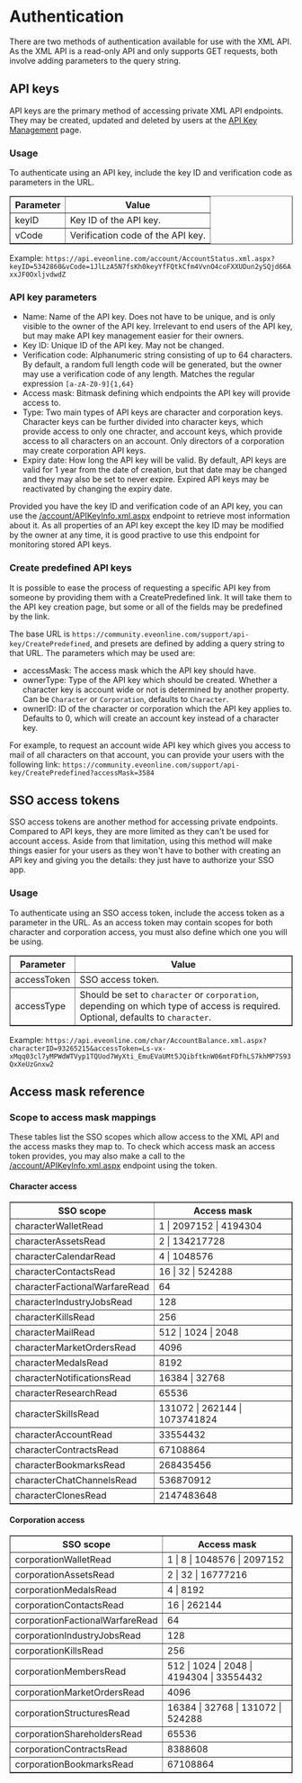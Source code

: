 # Authentication
There are two methods of authentication available for use with the XML API. As the XML API is a read-only API and only supports GET requests, both involve adding parameters to the query string.

## API keys
API keys are the primary method of accessing private XML API endpoints. They may be created, updated and deleted by users at the [API Key Management](https://community.eveonline.com/support/api-key/) page.

### Usage
To authenticate using an API key, include the key ID and verification code as parameters in the URL.

<table border="1">
  <tbody>
    <tr>
      <th>Parameter</th>
      <th>Value</th>
    </tr>
    <tr>
      <td>keyID</td>
      <td>Key ID of the API key.</td>
    </tr>
    <tr>
      <td>vCode</td>
      <td>Verification code of the API key.</td>
    </tr>
  </tbody>
</table>

Example: `https://api.eveonline.com/account/AccountStatus.xml.aspx?keyID=5342860&vCode=1JlLzA5N7fsKh0keyYfFQtkCfm4VvnO4coFXXUDun2ySQjd66AxxJF0OxljvdwdZ`

### API key parameters
- Name: Name of the API key. Does not have to be unique, and is only visible to the owner of the API key. Irrelevant to end users of the API key, but may make API key management easier for their owners.
- Key ID: Unique ID of the API key. May not be changed.
- Verification code: Alphanumeric string consisting of up to 64 characters. By default, a random full length code will be generated, but the owner may use a verification code of any length. Matches the regular expression `[a-zA-Z0-9]{1,64}`
- Access mask: Bitmask defining which endpoints the API key will provide access to.
- Type: Two main types of API keys are character and corporation keys. Character keys can be further divided into character keys, which provide access to only one chracter, and account keys, which provide access to all characters on an account. Only directors of a corporation may create corporation API keys.
- Expiry date: How long the API key will be valid. By default, API keys are valid for 1 year from the date of creation, but that date may be changed and they may also be set to never expire. Expired API keys may be reactivated by changing the expiry date.

Provided you have the key ID and verification code of an API key, you can use the [/account/APIKeyInfo.xml.aspx](account/account_apikeyinfo.md) endpoint to retrieve most information about it. As all properties of an API key except the key ID may be modified by the owner at any time, it is good practive to use this endpoint for monitoring stored API keys.

### Create predefined API keys
It is possible to ease the process of requesting a specific API key from someone by providing them with a CreatePredefined link. It will take them to the API key creation page, but some or all of the fields may be predefined by the link.

The base URL is `https://community.eveonline.com/support/api-key/CreatePredefined`, and presets are defined by adding a query string to that URL. The parameters which may be used are:

- accessMask: The access mask which the API key should have.
- ownerType: Type of the API key which should be created. Whether a character key is account wide or not is determined by another property. Can be `Character` or `Corporation`, defaults to `Character`.
- ownerID: ID of the character or corporation which the API key applies to. Defaults to 0, which will create an account key instead of a character key.

For example, to request an account wide API key which gives you access to mail of all characters on that account, you can provide your users with the following link: `https://community.eveonline.com/support/api-key/CreatePredefined?accessMask=3584`

## SSO access tokens
SSO access tokens are another method for accessing private endpoints. Compared to API keys, they are more limited as they can't be used for account access. Aside from that limitation, using this method will make things easier for your users as they won't have to bother with creating an API key and giving you the details: they just have to authorize your SSO app.

### Usage
To authenticate using an SSO access token, include the access token as a parameter in the URL. As an access token may contain scopes for both character and corporation access, you must also define which one you will be using.

<table border="1">
  <tbody>
    <tr>
      <th>Parameter</th>
      <th>Value</th>
    </tr>
    <tr>
      <td>accessToken</td>
      <td>SSO access token.</td>
    </tr>
    <tr>
      <td>accessType</td>
      <td>Should be set to <code>character</code> or <code>corporation</code>, depending on which type of access is required. Optional, defaults to <code>character</code>.</td>
    </tr>
  </tbody>
</table>

Example: `https://api.eveonline.com/char/AccountBalance.xml.aspx?characterID=93265215&accessToken=Ls-vx-xMqq03cl7yMPWdWTVyp1TQUod7WyXti_EmuEVaUMt5JQibftknW06mtFDfhLS7khMP7S93QxXeUzGnxw2`

## Access mask reference

### Scope to access mask mappings
These tables list the SSO scopes which allow access to the XML API and the access masks they map to. To check which access mask an access token provides, you may also make a call to the [/account/APIKeyInfo.xml.aspx](account/account_apikeyinfo.md) endpoint using the token.

#### Character access
<table border="1">
  <tbody>
    <tr>
      <th>SSO scope</th>
      <th>Access mask</th>
    </tr>
    <tr><td>characterWalletRead</td><td>1 | 2097152 | 4194304</td></tr>
    <tr><td>characterAssetsRead</td><td>2 | 134217728</td></tr>
    <tr><td>characterCalendarRead</td><td>4 | 1048576</td></tr>
    <tr><td>characterContactsRead</td><td>16 | 32 | 524288</td></tr>
    <tr><td>characterFactionalWarfareRead</td><td>64</td></tr>
    <tr><td>characterIndustryJobsRead</td><td>128</td></tr>
    <tr><td>characterKillsRead</td><td>256</td></tr>
    <tr><td>characterMailRead</td><td>512 | 1024 | 2048</td></tr>
    <tr><td>characterMarketOrdersRead</td><td>4096</td></tr>
    <tr><td>characterMedalsRead</td><td>8192</td></tr>
    <tr><td>characterNotificationsRead</td><td>16384 | 32768</td></tr>
    <tr><td>characterResearchRead</td><td>65536</td></tr>
    <tr><td>characterSkillsRead</td><td>131072 | 262144 | 1073741824</td></tr>
    <tr><td>characterAccountRead</td><td>33554432</td></tr>
    <tr><td>characterContractsRead</td><td>67108864</td></tr>
    <tr><td>characterBookmarksRead</td><td>268435456</td></tr>
    <tr><td>characterChatChannelsRead</td><td>536870912</td></tr>
    <tr><td>characterClonesRead</td><td>2147483648</td></tr>
  </tbody>
</table>

#### Corporation access
<table border="1">
  <tbody>
    <tr>
      <th>SSO scope</th>
      <th>Access mask</th>
    </tr>
    <tr><td>corporationWalletRead</td><td>1 | 8 | 1048576 | 2097152</td></tr>
    <tr><td>corporationAssetsRead</td><td>2 | 32 | 16777216</td></tr>
    <tr><td>corporationMedalsRead</td><td>4 | 8192</td></tr>
    <tr><td>corporationContactsRead</td><td>16 | 262144</td></tr>
    <tr><td>corporationFactionalWarfareRead</td><td>64</td></tr>
    <tr><td>corporationIndustryJobsRead</td><td>128</td></tr>
    <tr><td>corporationKillsRead</td><td>256</td></tr>
    <tr><td>corporationMembersRead</td><td>512 | 1024 | 2048 | 4194304 | 33554432</td></tr>
    <tr><td>corporationMarketOrdersRead</td><td>4096</td></tr>
    <tr><td>corporationStructuresRead</td><td>16384 | 32768 | 131072 | 524288</td></tr>
    <tr><td>corporationShareholdersRead</td><td>65536</td></tr>
    <tr><td>corporationContractsRead</td><td>8388608</td></tr>
    <tr><td>corporationBookmarksRead</td><td>67108864</td></tr>
  </tbody>
</table>
